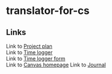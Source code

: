 # translator-for-cs
## Links
  Link to [Project plan](https://www.overleaf.com/6323144113jcsngcnbmccj)\
  Link to [Time logger](https://docs.google.com/spreadsheets/d/1a0OQRmzVjDsPEdjvCRKHhhaHO9mvAxnJZMk9ID5Os-4/edit#gid=0)\
  Link to [Time logger form](https://docs.google.com/forms/d/e/1FAIpQLSc3dfyLXUqtjVr4IPM2VsCDT3viFpp6_XFY63GqIomu61FS5w/viewform)\
  Link to [Canvas homepage](https://chalmers.instructure.com/groups/30462)
  Link to [Journal](https://docs.google.com/document/d/1LAk4aNMKYitM-akdndeMf9WInpcz4jsu0JU3QR_iao8/edit)

